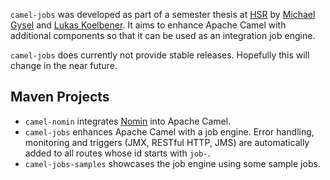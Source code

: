 
`camel-jobs` was developed as part of a semester thesis at [HSR](http://www.hsr.ch) by [Michael Gysel](https://github.com/gysel) and [Lukas Koelbener](https://github.com/koelbener). It aims to enhance Apache Camel with additional components so that it can be used as an integration job engine.

`camel-jobs` does currently not provide stable releases. Hopefully this will change in the near future.  

## Maven Projects

* `camel-nomin` integrates [Nomin](https://github.com/dobrynya/nomin) into Apache Camel.
* `camel-jobs` enhances Apache Camel with a job engine. Error handling, monitoring and triggers (JMX, RESTful HTTP, JMS) are automatically added to all routes whose id starts with `job-`.
* `camel-jobs-samples` showcases the job engine using some sample jobs.


